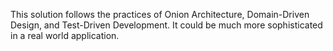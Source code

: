 
This solution follows the practices of Onion Architecture, Domain-Driven Design, and Test-Driven Development. It could be much more sophisticated in a real world application.
